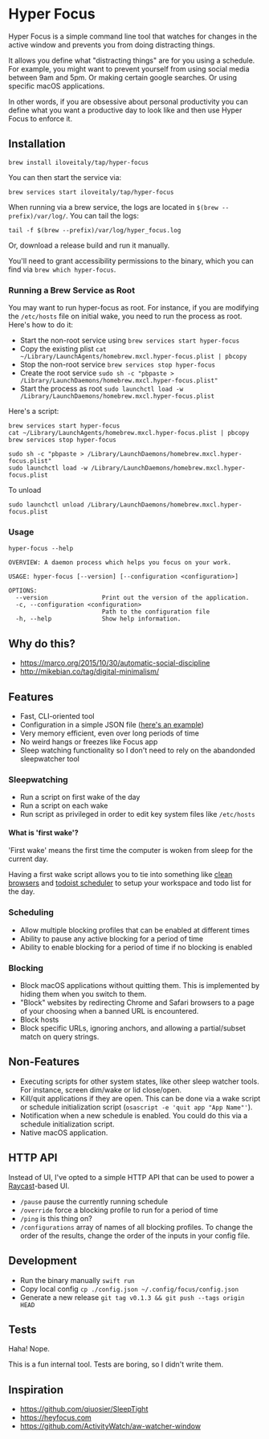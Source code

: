 # Hyper Focus

Hyper Focus is a simple command line tool that watches for changes in the active window and prevents you from doing distracting things.

It allows you define what "distracting things" are for you using a schedule. For example, you might want to prevent yourself from using social media between 9am and 5pm. Or making certain google searches. Or using specific macOS applications.

In other words, if you are obsessive about personal productivity you can define what you want a productive day to look like and then use Hyper Focus to enforce it.

## Installation

```shell
brew install iloveitaly/tap/hyper-focus
```

You can then start the service via:

```shell
brew services start iloveitaly/tap/hyper-focus
```

When running via a brew service, the logs are located in `$(brew --prefix)/var/log/`. You can tail the logs:

```shell
tail -f $(brew --prefix)/var/log/hyper_focus.log
```

Or, download a release build and run it manually.

You'll need to grant accessibility permissions to the binary, which you can find via `brew which hyper-focus`.

### Running a Brew Service as Root

You may want to run hyper-focus as root. For instance, if you are modifying the `/etc/hosts` file on initial wake,
you need to run the process as root. Here's how to do it:

- Start the non-root service using `brew services start hyper-focus`
- Copy the existing plist `cat ~/Library/LaunchAgents/homebrew.mxcl.hyper-focus.plist | pbcopy`
- Stop the non-root service `brew services stop hyper-focus`
- Create the root service `sudo sh -c "pbpaste > /Library/LaunchDaemons/homebrew.mxcl.hyper-focus.plist"`
- Start the process as root `sudo launchctl load -w /Library/LaunchDaemons/homebrew.mxcl.hyper-focus.plist`

Here's a script:

```shell
brew services start hyper-focus
cat ~/Library/LaunchAgents/homebrew.mxcl.hyper-focus.plist | pbcopy
brew services stop hyper-focus

sudo sh -c "pbpaste > /Library/LaunchDaemons/homebrew.mxcl.hyper-focus.plist"
sudo launchctl load -w /Library/LaunchDaemons/homebrew.mxcl.hyper-focus.plist
```

To unload

```
sudo launchctl unload /Library/LaunchDaemons/homebrew.mxcl.hyper-focus.plist
```

### Usage

```shell
hyper-focus --help

OVERVIEW: A daemon process which helps you focus on your work.

USAGE: hyper-focus [--version] [--configuration <configuration>]

OPTIONS:
  --version               Print out the version of the application.
  -c, --configuration <configuration>
                          Path to the configuration file
  -h, --help              Show help information.
```

## Why do this?

- https://marco.org/2015/10/30/automatic-social-discipline
- http://mikebian.co/tag/digital-minimalism/

## Features

- Fast, CLI-oriented tool
- Configuration in a simple JSON file ([here's an example](https://github.com/iloveitaly/dotfiles/blob/master/.config/focus/config.json))
- Very memory efficient, even over long periods of time
- No weird hangs or freezes like Focus app
- Sleep watching functionality so I don't need to rely on the abandonded sleepwatcher tool

### Sleepwatching

- Run a script on first wake of the day
- Run a script on each wake
- Run script as privileged in order to edit key system files like `/etc/hosts`

#### What is 'first wake'?

'First wake' means the first time the computer is woken from sleep for the current day.

Having a first wake script allows you to tie into something like [clean browsers](https://github.com/iloveitaly/clean-browser) and [todoist scheduler](https://github.com/iloveitaly/todoist-scheduler) to setup your workspace and todo list for the day.

### Scheduling

- Allow multiple blocking profiles that can be enabled at different times
- Ability to pause any active blocking for a period of time
- Ability to enable blocking for a period of time if no blocking is enabled

### Blocking

- Block macOS applications without quitting them. This is implemented by hiding them when you switch to them.
- "Block" websites by redirecting Chrome and Safari browsers to a page of your choosing when a banned URL is encountered.
- Block hosts
- Block specific URLs, ignoring anchors, and allowing a partial/subset match on query strings.

## Non-Features

- Executing scripts for other system states, like other sleep watcher tools. For instance, screen dim/wake or lid close/open.
- Kill/quit applications if they are open. This can be done via a wake script or schedule initialization script (`osascript -e 'quit app "App Name"'`).
- Notification when a new schedule is enabled. You could do this via a schedule initialization script.
- Native macOS application.

## HTTP API

Instead of UI, I've opted to a simple HTTP API that can be used to power a [Raycast](https://raycast.com/)-based UI.

- `/pause` pause the currently running schedule
- `/override` force a blocking profile to run for a period of time
- `/ping` is this thing on?
- `/configurations` array of names of all blocking profiles. To change the order of the results, change the order of the inputs in your config file.

## Development

- Run the binary manually `swift run`
- Copy local config `cp ./config.json ~/.config/focus/config.json`
- Generate a new release `git tag v0.1.3 && git push --tags origin HEAD`

## Tests

Haha! Nope.

This is a fun internal tool. Tests are boring, so I didn't write them.

## Inspiration

- https://github.com/qiuosier/SleepTight
- https://heyfocus.com
- https://github.com/ActivityWatch/aw-watcher-window
